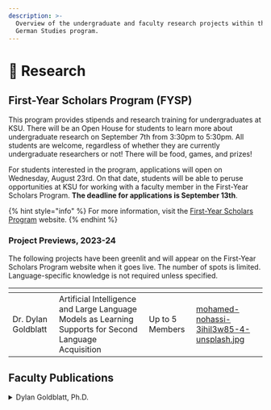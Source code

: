 ```yaml
---
description: >-
  Overview of the undergraduate and faculty research projects within the KSU
  German Studies program.
---
```


# 🔬 Research

## First-Year Scholars Program (FYSP)

This program provides stipends and research training for undergraduates at KSU. There will be an Open House for students to learn more about undergraduate research on September 7th from 3:30pm to 5:30pm. All students are welcome, regardless of whether they are currently undergraduate researchers or not! There will be food, games, and prizes!&#x20;

For students interested in the program, applications will open on Wednesday, August 23rd. On that date, students will be able to peruse opportunities at KSU for working with a faculty member in the First-Year Scholars Program. **The deadline for applications is September 13th**.

{% hint style="info" %}
For more information, visit the [First-Year Scholars Program](https://research.kennesaw.edu/our/first-year-scholars/2023-2024-projects/index.php) website.
{% endhint %}

### Project Previews, 2023-24

The following projects have been greenlit and will appear on the First-Year Scholars Program website when it goes live. The number of spots is limited. Language-specific knowledge is not required unless specified.

<table data-view="cards"><thead><tr><th></th><th></th><th></th><th data-hidden data-card-cover data-type="files"></th></tr></thead><tbody><tr><td>Dr. Dylan Goldblatt</td><td>Artificial Intelligence and Large Language Models as Learning Supports for Second Language Acquisition</td><td>Up to 5 Members</td><td><a href="../.gitbook/assets/mohamed-nohassi-3ihil3w85-4-unsplash.jpg">mohamed-nohassi-3ihil3w85-4-unsplash.jpg</a></td></tr></tbody></table>



## Faculty Publications

<details>

<summary>Dylan Goldblatt, Ph.D.</summary>

#### Articles

Goldblatt, Dylan. “The Vitruvian Source of Marvell’s Tortoise in ‘Upon Appleton House, To My Lord Fairfax’,” _South Central Review,_ 36.3, Fall 2019.

#### Translations

Lerner, Marc. “Competing memories of a Swiss revolt: The prism of the William Tell legend,” in _Rhythms of Revolt: European Traditions and Memories of Social Conflict in Oral Culture_, eds. Éva Guillorel, David Hopkin, Will Pooley. New York, Routledge. p. 90-120.

McDonald, William C. “Seeking Sedechias: Faustus, Trithemius, and the Path from Murder to Magic” in _Wolfenbütteler Renaissancemitteilungen_, vol. 38, p. 3-26.

McDonald, William C. “Leopoldus Iudaeus necromanticus: Concerning an Unpublished, Sixteenth-Century Day-Book Entry on the Execution of Lippold Ben Chluchim in Berlin, 1573” in _Revue des etudes juives_, vol. 176 (3-4), juillet-décembre, p. 371-391.

McDonald, William C. “Gödelmann’s Faustus (1591) Concerning the Fluidity of the Early Transmission of the Adventures of Faustus in Germany,” in _Studia theodisca_, vol. 23, p. 17-32.

McDonald, William C. “Standing atop a Dying World: Observing a Printer's Device of Franz Behem (1500-1582)” in _Emblematica_, vol. 23, p. 1-23.

McDonald, William C. “Ars imprimendi libros initium cepit: Remarks of a Lutheran Pastor, Georg Agricola (1554–1630), Concerning the Origin of the Art of Printing in Mainz.” in _Gutenberg-Jahrbuch,_ vol. 91, p. 177-189.

McDonald, William C. “A Certain Sedechias, a Jew by Religion and a Physician by Profession: On the Long Life of an Anti-Jewish Myth” in _Korot:  The Israel Journal of the History of Medicine and Science,_ vol. 23, p. 197-235.

</details>
